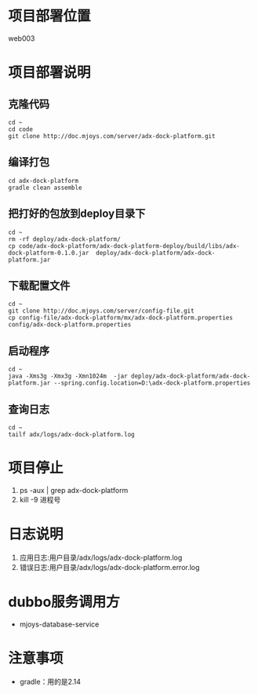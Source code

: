 # 项目部署位置
web003

# 项目部署说明
## 克隆代码
```
cd ~
cd code 
git clone http://doc.mjoys.com/server/adx-dock-platform.git
```
## 编译打包
```
cd adx-dock-platform
gradle clean assemble
```
## 把打好的包放到deploy目录下
```
cd ~
rm -rf deploy/adx-dock-platform/
cp code/adx-dock-platform/adx-dock-platform-deploy/build/libs/adx-dock-platform-0.1.0.jar  deploy/adx-dock-platform/adx-dock-platform.jar
```
## 下载配置文件
```
cd ~
git clone http://doc.mjoys.com/server/config-file.git
cp config-file/adx-dock-platform/mx/adx-dock-platform.properties config/adx-dock-platform.properties
```
## 启动程序
```
cd ~
java -Xms3g -Xmx3g -Xmn1024m  -jar deploy/adx-dock-platform/adx-dock-platform.jar --spring.config.location=D:\adx-dock-platform.properties
```
## 查询日志
```
cd ~
tailf adx/logs/adx-dock-platform.log
```
# 项目停止
1. ps -aux | grep adx-dock-platform
2. kill -9 进程号


# 日志说明
1. 应用日志:用户目录/adx/logs/adx-dock-platform.log
2. 错误日志:用户目录/adx/logs/adx-dock-platform.error.log

# dubbo服务调用方
+ mjoys-database-service

# 注意事项 
+ gradle：用的是2.14
